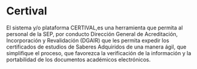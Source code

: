 # Certival





El sistema y/o plataforma CERTIVAL,es una herramienta que permita al personal de la SEP, por conducto Dirección General de Acreditación, Incorporación y Revalidación (DGAIR)  que les permita expedir los certificados de estudios de Saberes Adquiridos de una manera ágil, que simplifique el proceso, que favorezca la verificación de la información y la portabilidad de los documentos académicos electrónicos.
